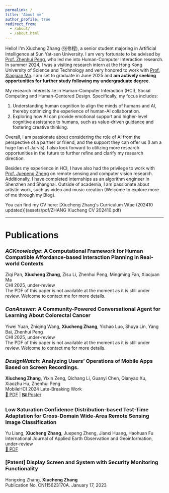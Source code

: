 ```yaml
---
permalink: /
title: "About me"
author_profile: true
redirect_from: 
  - /about/
  - /about.html
---
```


Hello! I'm Xiucheng Zhang (张修程), a senior student majoring in Artificial Intelligence at Sun Yat-sen University. I am very fortunate to be advised by [Prof. Zhenhui Peng](https://www.zhenhuipeng.com/), who led me into Human-Computer Interaction research. In summer 2024, I was a visiting research intern at the Hong Kong University of Science and Technology and very honored to work with [Prof. Xiaojuan Ma](https://www.cse.ust.hk/~mxj/). I am set to graduate in June 2025 and **am actively seeking opportunities for further study following my undergraduate degree**.

My research interests lie in Human-Computer Interaction (HCI), Social Computing and Human-Centered Design. Specifically, my focus includes: 
1. Understanding human cognition to align the minds of humans and AI, thereby optimizing the experience of human-AI collaboration.
2. Exploring how AI can provide emotional support and higher-level cognitive assistance to humans, such as value-driven guidance and fostering creative thinking.

Overall, I am passionate about considering the role of AI from the perspective of a partner or friend, and the support they can offer us (I am a huge fan of Jarvis). I also look forward to utilizing more research opportunities in the future to further refine and clarify my research direction.

Besides my experience in HCI, I have also had the privilege to work with [Prof. Juepeng Zheng](https://rssysu.github.io/assets/resume/zjp.html) on remote sensing and computer vision research. Additionally, I have completed internships as an algorithm engineer in Shenzhen and Shanghai. Outside of academia, I am passionate about artistic work, such as video and music creation (Welcome to explore more of me through my Blog).

You can find my CV here: [Xiucheng Zhang's Curriculum Vitae (202410 updated)](assets/pdf/ZHANG Xiucheng CV 202410.pdf)


---
# Publications #

### *ACKnowledge*: A Computational Framework for Human Compatible Affordance-based Interaction Planning in Real-world Contexts ###
Ziqi Pan, **Xiucheng Zhang**, Zisu Li, Zhenhui Peng, Mingming Fan, Xiaojuan Ma  
CHI 2025, under-review  
The PDF of this paper is not available at the moment as it is still under review. Welcome to contact me for more details.


### *CanAnswer*: A Community-Powered Conversational Agent for Learning About Colorectal Cancer ###
Yiwei Yuan, Zhiqing Wang, **Xiucheng Zhang**, Yichao Luo, Shuya Lin, Yang Bai, Zhenhui Peng  
CHI 2025, under-review  
The PDF of this paper is not available at the moment as it is still under review. Welcome to contact me for more details.

### *DesignWatch*: Analyzing Users’ Operations of Mobile Apps Based on Screen Recordings. ###
**Xiucheng Zhang**, Yixin Zeng, Qichang Li, Guanyi Chen, Qianyao Xu, Xiaozhu Hu, Zhenhui Peng  
MobileHCI 2024 Late-Breaking Work  
[🔗 PDF](https://dl.acm.org/doi/10.1145/3640471.3680231) | [🖼️ Poster](assets/pdf/DesignWatchposter.pdf)

### Low Saturation Confidence Distribution-based Test-Time Adaptation for Cross-Domain Wide-Area Remote Sensing Image Classification ###
Yu Liang, **Xiucheng Zhang**, Juepeng Zheng, Jianxi Huang, Haohuan Fu  
International Journal of Applied Earth Observation and Geoinformation, under-review  
[🔗 PDF](https://arxiv.org/pdf/2408.16265)

### [Patent] Display Screen and System with Security Monitoring Functionality ###
Hongxing Zhang, **Xiucheng Zhang**  
Publication No. CN115623170A. January 17, 2023  
